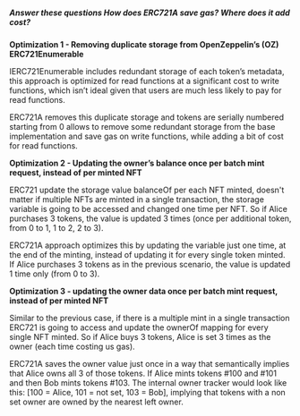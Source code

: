 ##### Answer these questions How does ERC721A save gas? Where does it add cost?

**Optimization 1 - Removing duplicate storage from OpenZeppelin’s (OZ) ERC721Enumerable**

IERC721Enumerable includes redundant storage of each token’s metadata, this approach is optimized for read functions at a significant cost to write functions, which isn’t ideal given that users are much less likely to pay for read functions.

ERC721A removes this duplicate storage and tokens are serially numbered starting from 0 allows to remove some redundant storage from the base implementation and save gas on write functions, while adding a bit of cost for read functions.

**Optimization 2 - Updating the owner’s balance once per batch mint request, instead of per minted NFT**

ERC721 update the storage value balanceOf per each NFT minted, doesn't matter if multiple NFTs are minted in a single transaction, the storage variable is going to be accessed and changed one time per NFT.
So if Alice purchases 3 tokens, the value is updated 3 times (once per additional token, from 0 to 1, 1 to 2, 2 to 3).

ERC721A approach optimizes this by updating the variable just one time, at the end of the minting, instead of updating it for every single token minted.
If Alice purchases 3 tokens as in the previous scenario, the value is updated 1 time only (from 0 to 3).

**Optimization 3 - updating the owner data once per batch mint request, instead of per minted NFT**

Similar to the previous case, if there is a multiple mint in a single transaction ERC721 is going to access and update the ownerOf mapping for every single NFT minted.
So if Alice buys 3 tokens, Alice is set 3 times as the owner (each time costing us gas).

ERC721A saves the owner value just once in a way that semantically implies that Alice owns all 3 of those tokens.
If Alice mints tokens #100 and #101 and then Bob mints tokens #103. The internal owner tracker would look like this:
[100 = Alice, 101 = not set, 103 = Bob], implying that tokens with a non set owner are owned by the nearest left owner.
